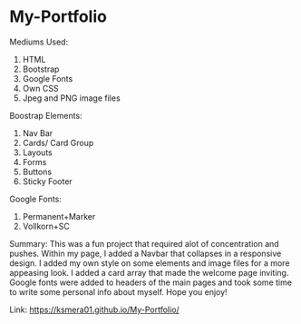 # My-Portfolio
Mediums Used:
1) HTML
2) Bootstrap
3) Google Fonts
4) Own CSS
5) Jpeg and PNG image files

Boostrap Elements: 
1) Nav Bar
2) Cards/ Card Group
3) Layouts
4) Forms
5) Buttons
6) Sticky Footer

Google Fonts:
1) Permanent+Marker
2) Vollkorn+SC 

Summary: This was a fun project that required alot of concentration and pushes. Within my page, I added a Navbar that collapses in a responsive design. I added my own style on some elements and image files for a more appeasing look. I added a card array that made the welcome page inviting. Google fonts were added to headers of the main pages and took some time to write some personal info about myself. Hope you enjoy!

Link: https://ksmera01.github.io/My-Portfolio/
